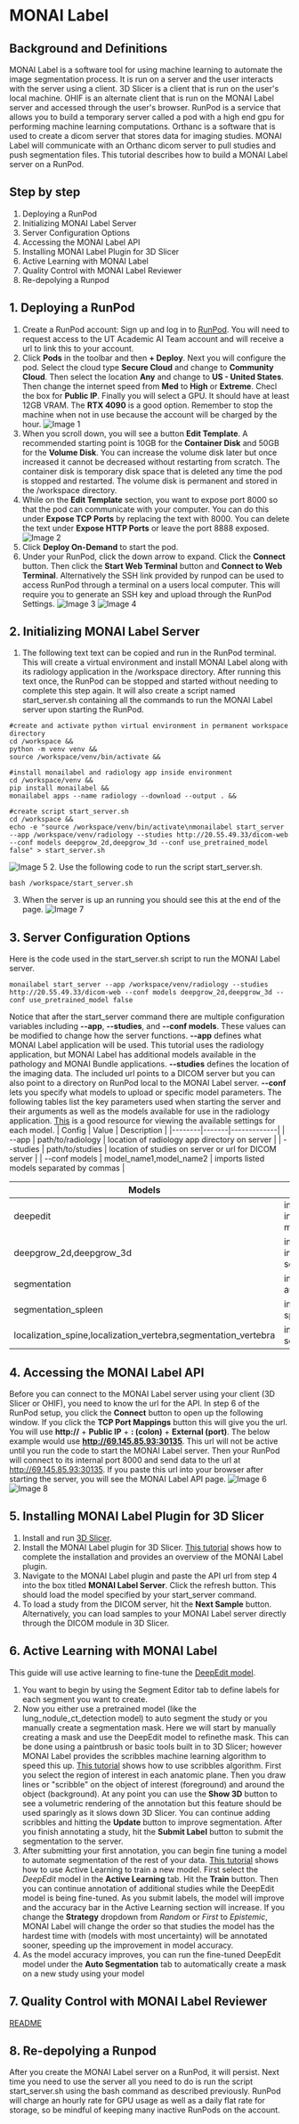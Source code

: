 # MONAI Label
## Background and Definitions
MONAI Label is a software tool for using machine learning to automate the image segmentation process. It is run on a server and the user interacts with the server using a client. 3D Slicer is a client that is run on the user's local machine. OHIF is an alternate client that is run on the MONAI Label server and accessed through the user's browser. RunPod is a service that allows you to build a temporary server called a pod with a high end gpu for performing machine learning computations. Orthanc is a software that is used to create a dicom server that stores data for imaging studies. MONAI Label will communicate with an Orthanc dicom server to pull studies and push segmentation files. This tutorial describes how to build a MONAI Label server on a RunPod. 
## Step by step
1. Deploying a RunPod
2. Initializing MONAI Label Server
3. Server Configuration Options
4. Accessing the MONAI Label API
5. Installing MONAI Label Plugin for 3D Slicer
6. Active Learning with MONAI Label
7. Quality Control with MONAI Label Reviewer
8. Re-depolying a Runpod
## 1. Deploying a RunPod
1. Create a RunPod account: Sign up and log in to [RunPod](https://www.runpod.io/). You will need to request access to the UT Academic AI Team account and will receive a url to link this to your account.
2. Click **Pods** in the toolbar and then **+ Deploy**. Next you will configure the pod. Select the cloud type **Secure Cloud** and change to **Community Cloud**. Then select the location **Any** and change to **US - United States**. Then change the internet speed from **Med** to **High** or **Extreme**. Checl the box for **Public IP**. Finally you will select a GPU. It should have at least 12GB VRAM. The **RTX 4090** is a good option. Remember to stop the machine when not in use because the account will be charged by the hour.
![Image 1](images/tutorial_1.png)
3. When you scroll down, you will see a button **Edit Template**. A recommended starting point is 10GB for the **Container Disk** and 50GB for the **Volume Disk**. You can increase the volume disk later but once increased it cannot be decreased without restarting from scratch. The container disk is temporary disk space that is deleted any time the pod is stopped and restarted. The volume disk is permanent and stored in the /workspace directory. 
4. While on the **Edit Template** section, you want to expose port 8000 so that the pod can communicate with your computer. You can do this under **Expose TCP Ports** by replacing the text with 8000. You can delete the text under **Expose HTTP Ports** or leave the port 8888 exposed.
![Image 2](images/tutorial_2.png)
5. Click **Deploy On-Demand** to start the pod.
6. Under your RunPod, click the down arrow to expand. Click the **Connect** button. Then click the **Start Web Terminal** button and **Connect to Web Terminal**. Alternatively the SSH link provided by runpod can be used to access RunPod through a terminal on a users local computer. This will require you to generate an SSH key and upload through the RunPod Settings. 
![Image 3](images/tutorial_3.png)
![Image 4](images/tutorial_4.png)
## 2. Initializing MONAI Label Server
1. The following text text can be copied and run in the RunPod terminal. This will create a virtual environment and install MONAI Label along with its radiology application in the /workspace directory. After running this text once, the RunPod can be stopped and started without needing to complete this step again. It will also create a script named start_server.sh containing all the commands to run the MONAI Label server upon starting the RunPod. 
```
#create and activate python virtual environment in permanent workspace directory
cd /workspace &&
python -m venv venv &&
source /workspace/venv/bin/activate &&

#install monailabel and radiology app inside environment
cd /workspace/venv &&
pip install monailabel &&
monailabel apps --name radiology --download --output . &&

#create script start_server.sh
cd /workspace &&
echo -e "source /workspace/venv/bin/activate\nmonailabel start_server --app /workspace/venv/radiology --studies http://20.55.49.33/dicom-web --conf models deepgrow_2d,deepgrow_3d --conf use_pretrained_model false" > start_server.sh
```
![Image 5](images/tutorial_5.png)
2. Use the following code to run the script start_server.sh.
```
bash /workspace/start_server.sh
```
3. When the server is up an running you should see this at the end of the page.
![Image 7](images/tutorial_7.png)
## 3. Server Configuration Options
Here is the code used in the start_server.sh script to run the MONAI Label server.
```
monailabel start_server --app /workspace/venv/radiology --studies http://20.55.49.33/dicom-web --conf models deepgrow_2d,deepgrow_3d --conf use_pretrained_model false
```
Notice that after the start_server command there are multiple configuration variables including **--app**, **--studies**, and **--conf models**. These values can be modified to change how the server functions. **--app** defines what MONAI Label application will be used. This tutorial uses the radiology application, but MONAI Label has additional models available in the pathology and MONAI Bundle applications. **--studies** defines the location of the imaging data. The included url points to a DICOM server but you can also point to a directory on RunPod local to the MONAI Label server. **--conf** lets you specify what models to upload or specific model parameters. The following tables list the key parameters used when starting the server and their arguments as well as the models available for use in the radiology application. [This](https://github.com/Project-MONAI/MONAILabel/tree/main/sample-apps/radiology) is a good resource for viewing the available settings for each model.
| Config | Value | Description |
|--------|-------|-------------|
| --app | path/to/radiology | location of radiology app directory on server |
| --studies | path/to/studies | location of studies on server or url for DICOM server |
| --conf models | model_name1,model_name2 | imports listed models separated by commas |

| Models | Description |
|-------|-------------|
| deepedit | imports DeepEdit interactive/automated model |
| deepgrow_2d,deepgrow_3d | imports DeepGrow interacive segmentation model |
| segmentation | imports segmentatino automated model |
| segmentation_spleen | imports model for spleen segmentation |
| localization_spine,localization_vertebra,segmentation_vertebra | imports vertebral segmentation model |
## 4. Accessing the MONAI Label API
Before you can connect to the MONAI Label server using your client (3D Slicer or OHIF), you need to know the url for the API. In step 6 of the RunPod setup, you click the **Connect** button to open up the following window. If you click the **TCP Port Mappings** button this will give you the url. You will use **http://** + **Public IP** + **: (colon)** + **External (port)**. The below example would use **http://69.145.85.93:30135**. This url will not be active until you run the code to start the MONAI Label server. Then your RunPod will connect to its internal port 8000 and send data to the url at http://69.145.85.93:30135. If you paste this url into your browser after starting the server, you will see the MONAI Label API page. 
![Image 6](images/tutorial_6.png)
![Image 8](images/tutorial_8.png)
## 5. Installing MONAI Label Plugin for 3D Slicer
1. Install and run [3D Slicer](https://download.slicer.org/).
2. Install the MONAI Label plugin for 3D Slicer. [This tutorial](https://www.youtube.com/watch?v=KjwuFx0pTXU&list=PLtoSVSQ2XzyD4lc-lAacFBzOdv5Ou-9IA&index=2) shows how to complete the installation and provides an overview of the MONAI Label plugin.
3. Navigate to the MONAI Label plugin and paste the API url from step 4 into the box titled **MONAI Label Server**. Click the refresh button. This should load the model specified by your start_server command.
4. To load a study from the DICOM server, hit the **Next Sample** button. Alternatively, you can load samples to your MONAI Label server directly through the DICOM module in 3D Slicer.
## 6. Active Learning with MONAI Label
This guide will use active learning to fine-tune the [DeepEdit model](https://arxiv.org/pdf/2305.10655). 
1. You want to begin by using the Segment Editor tab to define labels for each segment you want to create. 
2. Now you either use a pretrained model (like the lung_nodule_ct_detection model) to auto segment the study or you manually create a segmentation mask. Here we will start by manually creating a mask and use the DeepEdit model to refinethe mask. This can be done using a paintbrush or basic tools built in to 3D Slicer; however MONAI Label provides the scribbles machine learning algorithm to speed this up. [This tutorial](https://www.youtube.com/watch?v=Wxmo7MVc7hI&list=PLtoSVSQ2XzyD4lc-lAacFBzOdv5Ou-9IA&index=4) shows how to use scribbles algorithm. First you select the region of interest in each anatomic plane. Then you draw lines or "scribble" on the object of interest (foreground) and around the object (background). At any point you can use the **Show 3D** button to see a volumetric rendering of the annotation but this feature should be used sparingly as it slows down 3D Slicer. You can continue adding scribbles and hitting the **Update** button to improve segmentation. After you finish annotating a study, hit the **Submit Label** button to submit the segmentation to the server.
3. After submitting your first annotation, you can begin fine tuning a model to automate segmentation of the rest of your data. [This tutorial](https://www.youtube.com/watch?v=3HTh2dqZqew&list=PLtoSVSQ2XzyD4lc-lAacFBzOdv5Ou-9IA&index=3) shows how to use Active Learning to train a new model. First select the _DeepEdit_ model in the **Active Learning** tab. Hit the **Train** button. Then you can continue annotation of additional studies while the DeepEdit model is being fine-tuned. As you submit labels, the model will improve and the accuracy bar in the Active Learning section will increase. If you change the **Strategy** dropdown from _Random_ or _First_ to _Epistemic_, MONAI Label will change the order so that studies the model has the hardest time with (models with most uncertainty) will be annotated sooner, speeding up the improvement in model accuracy.
4. As the model accuracy improves, you can run the fine-tuned DeepEdit model under the **Auto Segmentation** tab to automatically create a mask on a new study using your model 
## 7. Quality Control with MONAI Label Reviewer
[README](https://github.com/Project-MONAI/MONAILabel/blob/364c693d267529770520982b24652fa45cb2f7d1/plugins/slicer/MONAILabelReviewer/README.md)
## 8. Re-depolying a Runpod
After you create the MONAI Label server on a RunPod, it will persist. Next time you need to use the server all you need to do is run the script start_server.sh using the bash command as described previously. RunPod will charge an hourly rate for GPU usage as well as a daily flat rate for storage, so be mindful of keeping many inactive RunPods on the account. 
